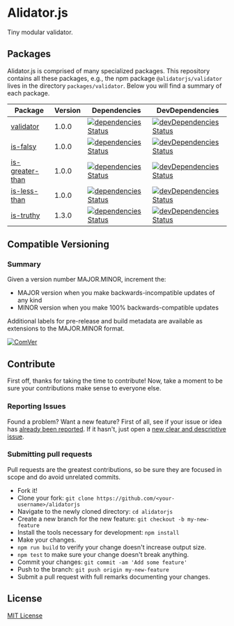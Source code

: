 # Alidator.js

Tiny modular validator.

## Packages

Alidator.js is comprised of many specialized packages. This repository contains all these packages, e.g., the npm package `@alidatorjs/validator` lives in the directory `packages/validator`. Below you will find a summary of each package.

| Package | Version | Dependencies | DevDependencies |
|--------|-------|------------|----------|
| [validator](https://github.com/gc-victor/alidatorjs/blob/master/packages/validator) | 1.0.0 | [![dependencies Status](https://david-dm.org/gc-victor/alidatorjs/status.svg?path=packages/validator)](https://david-dm.org/gc-victor/alidatorjs?path=packages/validator) | [![devDependencies Status](https://david-dm.org/gc-victor/alidatorjs/dev-status.svg?path=packages/validator)](https://david-dm.org/gc-victor/alidatorjs?path=packages/validator&type=dev) |
| [is-falsy](https://github.com/gc-victor/alidatorjs/blob/master/packages/is-falsy) | 1.0.0 | [![dependencies Status](https://david-dm.org/gc-victor/alidatorjs/status.svg?path=packages/is-falsy)](https://david-dm.org/gc-victor/alidatorjs?path=packages/is-falsy) | [![devDependencies Status](https://david-dm.org/gc-victor/alidatorjs/dev-status.svg?path=packages/is-falsy)](https://david-dm.org/gc-victor/alidatorjs?path=packages/is-falsy&type=dev) |
| [is-greater-than](https://github.com/gc-victor/alidatorjs/blob/master/packages/is-greater-than) | 1.0.0 | [![dependencies Status](https://david-dm.org/gc-victor/alidatorjs/status.svg?path=packages/is-greater-than)](https://david-dm.org/gc-victor/alidatorjs?path=packages/is-greater-than) | [![devDependencies Status](https://david-dm.org/gc-victor/alidatorjs/dev-status.svg?path=packages/is-greater-than)](https://david-dm.org/gc-victor/alidatorjs?path=packages/is-greater-than&type=dev) |
| [is-less-than](https://github.com/gc-victor/alidatorjs/blob/master/packages/is-less-than) | 1.0.0 | [![dependencies Status](https://david-dm.org/gc-victor/alidatorjs/status.svg?path=packages/is-less-than)](https://david-dm.org/gc-victor/alidatorjs?path=packages/is-less-than) | [![devDependencies Status](https://david-dm.org/gc-victor/alidatorjs/dev-status.svg?path=packages/is-less-than)](https://david-dm.org/gc-victor/alidatorjs?path=packages/is-less-than&type=dev) |
| [is-truthy](https://github.com/gc-victor/alidatorjs/blob/master/packages/is-truthy) | 1.3.0 | [![dependencies Status](https://david-dm.org/gc-victor/alidatorjs/status.svg?path=packages/is-truthy)](https://david-dm.org/gc-victor/alidatorjs?path=packages/is-truthy) | [![devDependencies Status](https://david-dm.org/gc-victor/alidatorjs/dev-status.svg?path=packages/is-truthy)](https://david-dm.org/gc-victor/alidatorjs?path=packages/is-truthy&type=dev) |

## Compatible Versioning

### Summary

Given a version number MAJOR.MINOR, increment the:

- MAJOR version when you make backwards-incompatible updates of any kind
- MINOR version when you make 100% backwards-compatible updates

Additional labels for pre-release and build metadata are available as extensions to the MAJOR.MINOR format.

[![ComVer](https://img.shields.io/badge/ComVer-compliant-brightgreen.svg)](https://github.com/staltz/comver)

## Contribute

First off, thanks for taking the time to contribute!
Now, take a moment to be sure your contributions make sense to everyone else.

### Reporting Issues

Found a problem? Want a new feature? First of all, see if your issue or idea has [already been reported](../../issues).
If it hasn't, just open a [new clear and descriptive issue](../../issues/new).

### Submitting pull requests

Pull requests are the greatest contributions, so be sure they are focused in scope and do avoid unrelated commits.

-   Fork it!
-   Clone your fork: `git clone https://github.com/<your-username>/alidatorjs`
-   Navigate to the newly cloned directory: `cd alidatorjs`
-   Create a new branch for the new feature: `git checkout -b my-new-feature`
-   Install the tools necessary for development: `npm install`
-   Make your changes.
-   `npm run build` to verify your change doesn't increase output size.
-   `npm test` to make sure your change doesn't break anything.
-   Commit your changes: `git commit -am 'Add some feature'`
-   Push to the branch: `git push origin my-new-feature`
-   Submit a pull request with full remarks documenting your changes.

## License

[MIT License](https://github.com/gc-victor/alidatorjs/blob/master/LICENSE.md)
